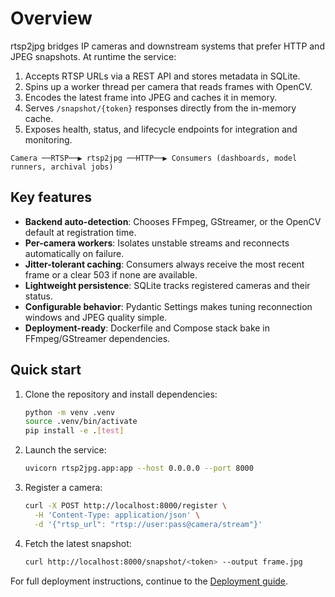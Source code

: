 # Overview

rtsp2jpg bridges IP cameras and downstream systems that prefer HTTP and JPEG snapshots. At runtime the service:

1. Accepts RTSP URLs via a REST API and stores metadata in SQLite.
2. Spins up a worker thread per camera that reads frames with OpenCV.
3. Encodes the latest frame into JPEG and caches it in memory.
4. Serves `/snapshot/{token}` responses directly from the in-memory cache.
5. Exposes health, status, and lifecycle endpoints for integration and monitoring.

```
Camera ──RTSP──▶ rtsp2jpg ──HTTP──▶ Consumers (dashboards, model runners, archival jobs)
```

## Key features
- **Backend auto-detection**: Chooses FFmpeg, GStreamer, or the OpenCV default at registration time.
- **Per-camera workers**: Isolates unstable streams and reconnects automatically on failure.
- **Jitter-tolerant caching**: Consumers always receive the most recent frame or a clear 503 if none are available.
- **Lightweight persistence**: SQLite tracks registered cameras and their status.
- **Configurable behavior**: Pydantic Settings makes tuning reconnection windows and JPEG quality simple.
- **Deployment-ready**: Dockerfile and Compose stack bake in FFmpeg/GStreamer dependencies.

## Quick start
1. Clone the repository and install dependencies:
   ```bash
   python -m venv .venv
   source .venv/bin/activate
   pip install -e .[test]
   ```
2. Launch the service:
   ```bash
   uvicorn rtsp2jpg.app:app --host 0.0.0.0 --port 8000
   ```
3. Register a camera:
   ```bash
   curl -X POST http://localhost:8000/register \
     -H 'Content-Type: application/json' \
     -d '{"rtsp_url": "rtsp://user:pass@camera/stream"}'
   ```
4. Fetch the latest snapshot:
   ```bash
   curl http://localhost:8000/snapshot/<token> --output frame.jpg
   ```

For full deployment instructions, continue to the [Deployment guide](deployment.md).
